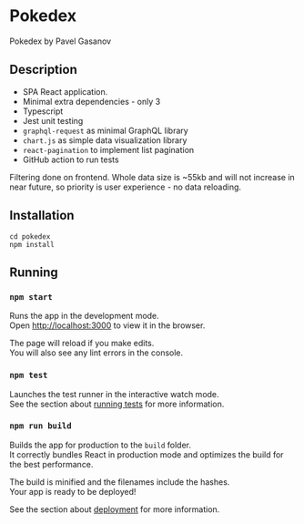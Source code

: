 # Pokedex

Pokedex by Pavel Gasanov

## Description

* SPA React application.
* Minimal extra dependencies - only 3
* Typescript
* Jest unit testing
* `graphql-request` as minimal GraphQL library
* `chart.js` as simple data visualization library
* `react-pagination` to implement list pagination
* GitHub action to run tests

Filtering done on frontend. Whole data size is ~55kb and will not increase in near future, so priority is user experience - no data reloading. 

## Installation

```
cd pokedex
npm install
```

## Running

### `npm start`

Runs the app in the development mode.\
Open [http://localhost:3000](http://localhost:3000) to view it in the browser.

The page will reload if you make edits.\
You will also see any lint errors in the console.

### `npm test`

Launches the test runner in the interactive watch mode.\
See the section about [running tests](https://facebook.github.io/create-react-app/docs/running-tests) for more information.

### `npm run build`

Builds the app for production to the `build` folder.\
It correctly bundles React in production mode and optimizes the build for the best performance.

The build is minified and the filenames include the hashes.\
Your app is ready to be deployed!

See the section about [deployment](https://facebook.github.io/create-react-app/docs/deployment) for more information.
